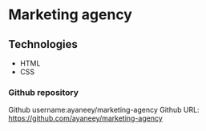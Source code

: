 # Marketing agency

## Technologies

- HTML
- CSS

### Github repository

Github username:ayaneey/marketing-agency
Github URL: https://github.com/ayaneey/marketing-agency
